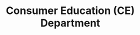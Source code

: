 ---
layout: page
title: Consumer Education (CE) Department
permalink: "/about/departments/consumer-education"
main: |- 
    The department has the critical task of sensitizing and educating consumers on their rights and responsibilities because an enlightened consumer is an empowered citizen. It also provides timely and useful information about market developments and related issues. In order to achieve its mandate and expand the Council’s reach especially to the grass root areas of the country, the department actively engages market executives, Local Government Council executives, conventional media organisations, religious, youth and women groups, civil society organisations such as Consumer Protection Associations (CPAs), other Non-Governmental Organisations (NGOs), Community Based Organisations (CBOs) as trusted and respected dissemination channels.
    
    Core functions of Consumer Education Department include to:
    1. Organize and undertake campaigns, symposia, workshops, seminars and other activities to increase consumer awareness. The department also develops and produces consumer education messages in various local languages which are disseminated through the print (e.g. flyers, posters, quarterly journal − Consumer Voice), audio−visual and social media.
    2. Encourage the formation of voluntary consumer groups or associations for consumer well-being. The department encourages the establishment of Fan Clubs in primary schools, Young Consumer Clubs in secondary schools and Consumer Ambassadors in tertiary institutions across the country as well as register consumer NGOs.
    3. Periodically publish products whose consumption and sale have been banned, withdrawn, severally restricted or not approved by the Federal Government or foreign governments.

    The department, in collaboration with the in-house media team operates a full audio-visual studio for producing programmes and content for television and other communication channels. The studio also records and archives activities and events of the Council for educational and reference purposes.
---